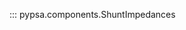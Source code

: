 <!--
SPDX-FileCopyrightText: PyPSA Contributors

SPDX-License-Identifier: CC-BY-4.0
-->

::: pypsa.components.ShuntImpedances